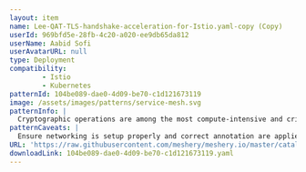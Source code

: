 ```yaml
---
layout: item
name: Lee-QAT-TLS-handshake-acceleration-for-Istio.yaml-copy (Copy)
userId: 969bfd5e-28fb-4c20-a020-ee9db65da812
userName: Aabid Sofi
userAvatarURL: null
type: Deployment
compatibility: 
        - Istio
        - Kubernetes
patternId: 104be089-dae0-4d09-be70-c1d121673119
image: /assets/images/patterns/service-mesh.svg
patternInfo: |
  Cryptographic operations are among the most compute-intensive and critical operations when it comes to secured connections. Istio uses Envoy as the “gateways/sidecar” to handle secure connections and intercept the traffic. Depending upon use cases, when an ingress gateway must handle a large number of incoming TLS and secured service-to-service connections through sidecar proxies, the load on Envoy increases. The potential performance depends on many factors, such as size of the cpuset on which Envoy is running, incoming traffic patterns, and key size. These factors can impact Envoy serving many new incoming TLS requests. To achieve performance improvements and accelerated handshakes, a new feature was introduced in Envoy 1.20 and Istio 1.14. It can be achieved with 3rd Gen Intel® Xeon® Scalable processors, the Intel® Integrated Performance Primitives (Intel® IPP) crypto library, CryptoMB Private Key Provider Method support in Envoy, and Private Key Provider configuration in Istio using ProxyConfig.
patternCaveats: |
  Ensure networking is setup properly and correct annotation are applied to each resource for custom Intel configuration
URL: 'https://raw.githubusercontent.com/meshery/meshery.io/master/catalog/104be089-dae0-4d09-be70-c1d121673119.yaml'
downloadLink: 104be089-dae0-4d09-be70-c1d121673119.yaml
---
```

